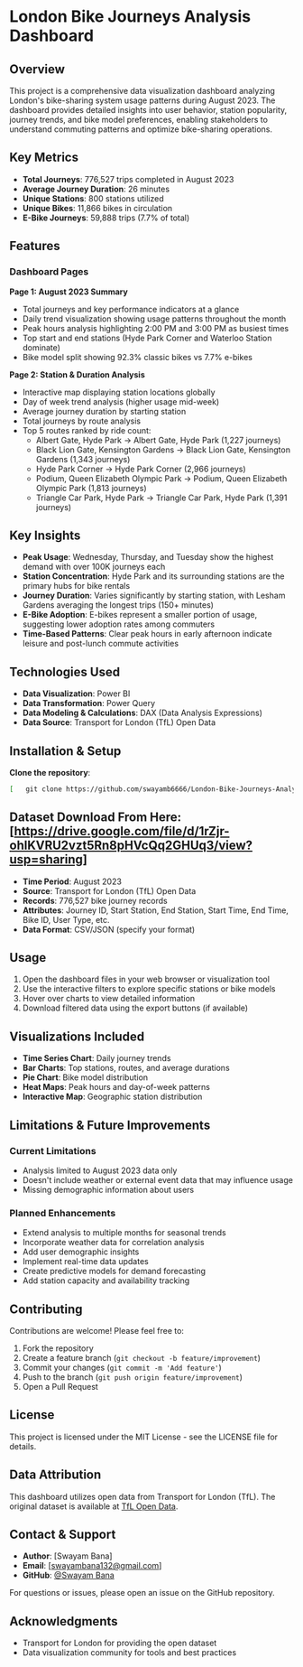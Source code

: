 # London Bike Journeys Analysis Dashboard

## Overview

This project is a comprehensive data visualization dashboard analyzing London's bike-sharing system usage patterns during August 2023. The dashboard provides detailed insights into user behavior, station popularity, journey trends, and bike model preferences, enabling stakeholders to understand commuting patterns and optimize bike-sharing operations.

## Key Metrics

- **Total Journeys**: 776,527 trips completed in August 2023
- **Average Journey Duration**: 26 minutes
- **Unique Stations**: 800 stations utilized
- **Unique Bikes**: 11,866 bikes in circulation
- **E-Bike Journeys**: 59,888 trips (7.7% of total)

## Features

### Dashboard Pages

**Page 1: August 2023 Summary**
- Total journeys and key performance indicators at a glance
- Daily trend visualization showing usage patterns throughout the month
- Peak hours analysis highlighting 2:00 PM and 3:00 PM as busiest times
- Top start and end stations (Hyde Park Corner and Waterloo Station dominate)
- Bike model split showing 92.3% classic bikes vs 7.7% e-bikes

**Page 2: Station & Duration Analysis**
- Interactive map displaying station locations globally
- Day of week trend analysis (higher usage mid-week)
- Average journey duration by starting station
- Total journeys by route analysis
- Top 5 routes ranked by ride count:
  - Albert Gate, Hyde Park → Albert Gate, Hyde Park (1,227 journeys)
  - Black Lion Gate, Kensington Gardens → Black Lion Gate, Kensington Gardens (1,343 journeys)
  - Hyde Park Corner → Hyde Park Corner (2,966 journeys)
  - Podium, Queen Elizabeth Olympic Park → Podium, Queen Elizabeth Olympic Park (1,813 journeys)
  - Triangle Car Park, Hyde Park → Triangle Car Park, Hyde Park (1,391 journeys)

## Key Insights

- **Peak Usage**: Wednesday, Thursday, and Tuesday show the highest demand with over 100K journeys each
- **Station Concentration**: Hyde Park and its surrounding stations are the primary hubs for bike rentals
- **Journey Duration**: Varies significantly by starting station, with Lesham Gardens averaging the longest trips (150+ minutes)
- **E-Bike Adoption**: E-bikes represent a smaller portion of usage, suggesting lower adoption rates among commuters
- **Time-Based Patterns**: Clear peak hours in early afternoon indicate leisure and post-lunch commute activities

## Technologies Used

- **Data Visualization**: Power BI
- **Data Transformation**: Power Query
- **Data Modeling & Calculations**: DAX (Data Analysis Expressions)
- **Data Source**: Transport for London (TfL) Open Data

## Installation & Setup

**Clone the repository**:
   ```bash
[   git clone https://github.com/swayamb6666/London-Bike-Journeys-Analysis-Dashboard.git]
   ```

## Dataset Download From Here: [https://drive.google.com/file/d/1rZjr-ohlKVRU2vzt5Rn8pHVcQq2GHUq3/view?usp=sharing]

- **Time Period**: August 2023
- **Source**: Transport for London (TfL) Open Data
- **Records**: 776,527 bike journey records
- **Attributes**: Journey ID, Start Station, End Station, Start Time, End Time, Bike ID, User Type, etc.
- **Data Format**: CSV/JSON (specify your format)

## Usage

1. Open the dashboard files in your web browser or visualization tool
2. Use the interactive filters to explore specific stations or bike models
3. Hover over charts to view detailed information
4. Download filtered data using the export buttons (if available)

## Visualizations Included

- **Time Series Chart**: Daily journey trends
- **Bar Charts**: Top stations, routes, and average durations
- **Pie Chart**: Bike model distribution
- **Heat Maps**: Peak hours and day-of-week patterns
- **Interactive Map**: Geographic station distribution

## Limitations & Future Improvements

### Current Limitations
- Analysis limited to August 2023 data only
- Doesn't include weather or external event data that may influence usage
- Missing demographic information about users

### Planned Enhancements
- Extend analysis to multiple months for seasonal trends
- Incorporate weather data for correlation analysis
- Add user demographic insights
- Implement real-time data updates
- Create predictive models for demand forecasting
- Add station capacity and availability tracking

## Contributing

Contributions are welcome! Please feel free to:
1. Fork the repository
2. Create a feature branch (`git checkout -b feature/improvement`)
3. Commit your changes (`git commit -m 'Add feature'`)
4. Push to the branch (`git push origin feature/improvement`)
5. Open a Pull Request

## License

This project is licensed under the MIT License - see the LICENSE file for details.

## Data Attribution

This dashboard utilizes open data from Transport for London (TfL). The original dataset is available at [TfL Open Data](https://tfl.gov.uk/corporate/publications-and-reports/open-data).

## Contact & Support

- **Author**: [Swayam Bana]
- **Email**: [swayambana132@gmail.com]
- **GitHub**: [@Swayam Bana](https://github.com/swayamb6666)

For questions or issues, please open an issue on the GitHub repository.

## Acknowledgments

- Transport for London for providing the open dataset
- Data visualization community for tools and best practices

